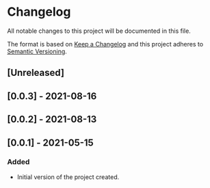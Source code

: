 # Changelog

All notable changes to this project will be documented in this file.

The format is based on [Keep a Changelog](http://keepachangelog.com/en/1.0.0/)
and this project adheres to [Semantic Versioning](http://semver.org/spec/v2.0.0.html).

## [Unreleased]

## [0.0.3] - 2021-08-16

## [0.0.2] - 2021-08-13

## [0.0.1] - 2021-05-15

### Added
- Initial version of the project created.
